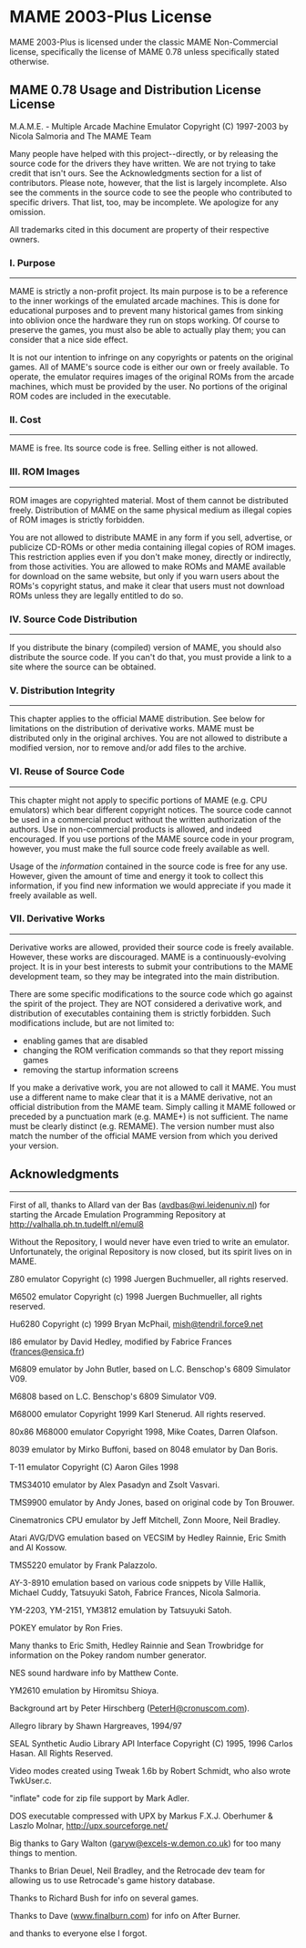 
# MAME 2003-Plus License

MAME 2003-Plus is licensed under the classic MAME Non-Commercial license, specifically the license of MAME 0.78 unless specifically stated otherwise.

## MAME 0.78 Usage and Distribution License License
M.A.M.E.  -  Multiple Arcade Machine Emulator
Copyright (C) 1997-2003 by Nicola Salmoria and The MAME Team

Many people have helped with this project--directly, or by releasing the source code for the drivers they have written. We are not trying to take credit that isn't ours. See the Acknowledgments section for a list of contributors. Please note, however, that the list is largely incomplete. Also see the comments in the source code to see the people who contributed to specific drivers. That list, too, may be incomplete. We apologize for any omission.

All trademarks cited in this document are property of their respective owners.

### I. Purpose
----------
MAME is strictly a non-profit project. Its main purpose is to be a reference to the inner workings of the emulated arcade machines. This is done for educational purposes and to prevent many historical games from sinking into oblivion once the hardware they run on stops working. Of course to preserve the games, you must also be able to actually play them; you can consider that a nice side effect.
   
It is not our intention to infringe on any copyrights or patents on the original games. All of MAME's source code is either our own or freely available. To operate, the emulator requires images of the original ROMs from the arcade machines, which must be provided by the user. No portions of the original ROM codes are included in the executable.

### II. Cost
--------
MAME is free. Its source code is free. Selling either is not allowed.

### III. ROM Images
---------------
ROM images are copyrighted material. Most of them cannot be distributed freely. Distribution of MAME on the same physical medium as illegal copies of ROM images is strictly forbidden.
   
You are not allowed to distribute MAME in any form if you sell, advertise, or publicize CD-ROMs or other media containing illegal copies of ROM images. This restriction applies even if you don't make money, directly or indirectly, from those activities. You are allowed to make ROMs and MAME available for download on the same website, but only if you warn users about the ROMs's copyright status, and make it clear that users must not download ROMs unless they are legally entitled to do so.

### IV. Source Code Distribution
----------------------------
If you distribute the binary (compiled) version of MAME, you should also distribute the source code. If you can't do that, you must provide a link to a site where the source can be obtained.

### V. Distribution Integrity
-------------------------
This chapter applies to the official MAME distribution. See below for limitations on the distribution of derivative works. MAME must be distributed only in the original archives. You are not allowed to distribute a modified version, nor to remove and/or add files to the archive.

### VI. Reuse of Source Code
--------------------------
This chapter might not apply to specific portions of MAME (e.g. CPU emulators) which bear different copyright notices. The source code cannot be used in a commercial product without the written authorization of the authors. Use in non-commercial products is allowed, and indeed encouraged.  If you use portions of the MAME source code in your program, however, you must make the full source code freely available as well.

Usage of the _information_ contained in the source code is free for any use. However, given the amount of time and energy it took to collect this information, if you find new information we would appreciate if you made it freely available as well.

### VII. Derivative Works
---------------------
Derivative works are allowed, provided their source code is freely available. However, these works are discouraged. MAME is a continuously-evolving project. It is in your best interests to submit your contributions to the MAME development team, so they may be integrated into the main distribution.

There are some specific modifications to the source code which go against the spirit of the project. They are NOT considered a derivative work, and distribution of executables containing them is strictly forbidden. Such modifications include, but are not limited to:
   - enabling games that are disabled
   - changing the ROM verification commands so that they report missing games
   - removing the startup information screens
   
If you make a derivative work, you are not allowed to call it MAME. You must use a different name to make clear that it is a MAME derivative, not an official distribution from the MAME team. Simply calling it MAME followed or preceded by a punctuation mark (e.g. MAME+) is not sufficient. The name must be clearly distinct (e.g. REMAME). The version number must also match the number of the official MAME version from which you derived your version.


## Acknowledgments
---------------

First of all, thanks to Allard van der Bas (avdbas@wi.leidenuniv.nl) for starting the Arcade Emulation Programming Repository at http://valhalla.ph.tn.tudelft.nl/emul8

Without the Repository, I would never have even tried to write an emulator. Unfortunately, the original Repository is now closed, but its spirit lives on in MAME.

Z80 emulator Copyright (c) 1998 Juergen Buchmueller, all rights reserved.

M6502 emulator Copyright (c) 1998 Juergen Buchmueller, all rights reserved.

Hu6280 Copyright (c) 1999 Bryan McPhail, mish@tendril.force9.net

I86 emulator by David Hedley, modified by Fabrice Frances (frances@ensica.fr)

M6809 emulator by John Butler, based on L.C. Benschop's 6809 Simulator V09.

M6808 based on L.C. Benschop's 6809 Simulator V09.

M68000 emulator Copyright 1999 Karl Stenerud.  All rights reserved.

80x86 M68000 emulator Copyright 1998, Mike Coates, Darren Olafson.

8039 emulator by Mirko Buffoni, based on 8048 emulator by Dan Boris.

T-11 emulator Copyright (C) Aaron Giles 1998

TMS34010 emulator by Alex Pasadyn and Zsolt Vasvari.

TMS9900 emulator by Andy Jones, based on original code by Ton Brouwer.

Cinematronics CPU emulator by Jeff Mitchell, Zonn Moore, Neil Bradley.

Atari AVG/DVG emulation based on VECSIM by Hedley Rainnie, Eric Smith and Al Kossow.

TMS5220 emulator by Frank Palazzolo.

AY-3-8910 emulation based on various code snippets by Ville Hallik, Michael Cuddy, Tatsuyuki Satoh, Fabrice Frances, Nicola Salmoria.

YM-2203, YM-2151, YM3812 emulation by Tatsuyuki Satoh.

POKEY emulator by Ron Fries.

Many thanks to Eric Smith, Hedley Rainnie and Sean Trowbridge for information on the Pokey random number generator.

NES sound hardware info by Matthew Conte.

YM2610 emulation by Hiromitsu Shioya.

Background art by Peter Hirschberg (PeterH@cronuscom.com).

Allegro library by Shawn Hargreaves, 1994/97

SEAL Synthetic Audio Library API Interface Copyright (C) 1995, 1996 Carlos Hasan. All Rights Reserved.

Video modes created using Tweak 1.6b by Robert Schmidt, who also wrote TwkUser.c.

"inflate" code for zip file support by Mark Adler.

DOS executable compressed with UPX by Markus F.X.J. Oberhumer & Laszlo Molnar, http://upx.sourceforge.net/

Big thanks to Gary Walton (garyw@excels-w.demon.co.uk) for too many things to mention.

Thanks to Brian Deuel, Neil Bradley, and the Retrocade dev team for allowing us to use Retrocade's game history database.

Thanks to Richard Bush for info on several games.

Thanks to Dave (www.finalburn.com) for info on After Burner.

and thanks to everyone else I forgot.
